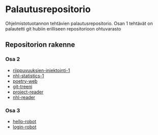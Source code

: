 # Palautusrepositorio

Ohjelmistotuotannon tehtävien palautusrepositorio. 
Osan 1 tehtävät on palautetti git hubiin erilliseen repositorioon ohtuvarasto

## Repositorion rakenne 


### Osa 2 
- [riippuvuuksien-injektointi-1](osa2/riippuvuuksien-injektointi-1)
- [nhl-statistics-1](osa2/nhl-statistics-1)
- [poetry-web](osa2/poetry-web)
- [git-treeni](osa2/git-treeni)
- [project-reader](osa2/project-reader)
- [nhl-reader](osa2/nhl-reader)

### Osa 3
- [hello-robot](osa3/hello-robot) 
- [login-robot](osa3/login-robot)



